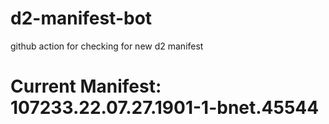 # d2-manifest-bot
github action for checking for new d2 manifest

# Current Manifest: 107233.22.07.27.1901-1-bnet.45544